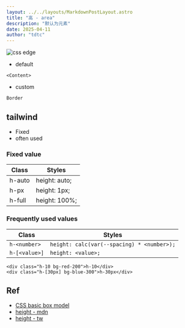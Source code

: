 ```yaml
---
layout: ../../layouts/MarkdownPostLayout.astro
title: "高 - area"
description: "默认为元素"
date: 2025-04-11
author: "tdtc"
---
```

![css edge](https://developer.mozilla.org/en-US/docs/Web/CSS/CSS_box_model/Introduction_to_the_CSS_box_model/boxmodel.png)

- default
```
<Content>
```
- custom
```
Border
```

## tailwind
- Fixed
- often used

### Fixed value
|Class|Styles|
|-|-|
|h-auto|height: auto;|
|h-px|height: 1px;|
|h-full|height: 100%;|

### Frequently used values
|Class|Styles|
|-|-|
|`h-<number>`|`height: calc(var(--spacing) * <number>);`|
|`h-[<value>]`|`height: <value>;`|

```
<div class="h-10 bg-red-200">h-10</div>
<div class="h-[30px] bg-blue-300">h-30px</div>
```

## Ref
- [CSS basic box model](https://developer.mozilla.org/en-US/docs/Web/CSS/CSS_box_model/Introduction_to_the_CSS_box_model)
- [height - mdn](https://developer.mozilla.org/zh-CN/docs/Web/CSS/height)
- [height - tw](https://tailwindcss.com/docs/height)
